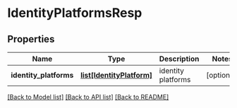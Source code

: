 # IdentityPlatformsResp

## Properties
Name | Type | Description | Notes
------------ | ------------- | ------------- | -------------
**identity_platforms** | [**list[IdentityPlatform]**](IdentityPlatform.md) | identity platforms | [optional] 

[[Back to Model list]](../README.md#documentation-for-models) [[Back to API list]](../README.md#documentation-for-api-endpoints) [[Back to README]](../README.md)



